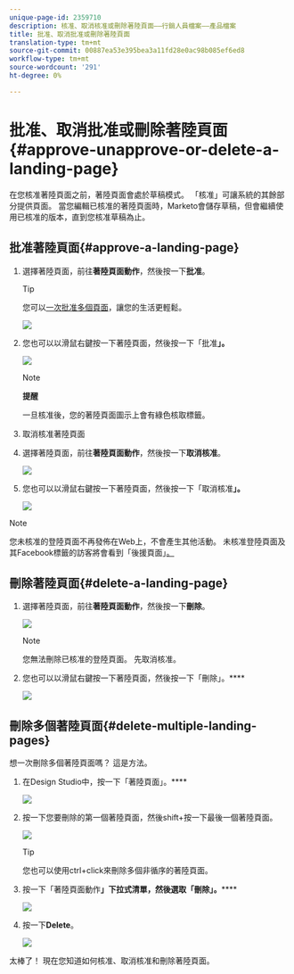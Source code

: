 ```yaml
---
unique-page-id: 2359710
description: 核准、取消核准或刪除著陸頁面——行銷人員檔案——產品檔案
title: 批准、取消批准或刪除著陸頁面
translation-type: tm+mt
source-git-commit: 00887ea53e395bea3a11fd28e0ac98b085ef6ed8
workflow-type: tm+mt
source-wordcount: '291'
ht-degree: 0%

---
```



# 批准、取消批准或刪除著陸頁面{#approve-unapprove-or-delete-a-landing-page}

在您核准著陸頁面之前，著陸頁面會處於草稿模式。 「核准」可讓系統的其餘部分提供頁面。 當您編輯已核准的著陸頁面時，Marketo會儲存草稿，但會繼續使用已核准的版本，直到您核准草稿為止。

## 批准著陸頁面{#approve-a-landing-page}

1. 選擇著陸頁面，前往&#x200B;**著陸頁面動作**，然後按一下&#x200B;**批准**。

   >[!TIP]
   >
   >您可以[一次批准多個頁面](../../../../product-docs/demand-generation/landing-pages/landing-page-actions/approve-multiple-landing-pages-at-once.md)，讓您的生活更輕鬆。

   ![](assets/image2014-9-16-15-3a28-3a22.png)

1. 您也可以以滑鼠右鍵按一下著陸頁面，然後按一下「批准&#x200B;**」。**

   ![](assets/image2014-9-16-15-3a30-3a4.png)

   >[!NOTE]
   >
   >**提醒**
   >
   >
   >一旦核准後，您的著陸頁面圖示上會有綠色核取標籤。

1. 取消核准著陸頁面
1. 選擇著陸頁面，前往&#x200B;**著陸頁面動作**，然後按一下&#x200B;**取消核准**。

   ![](assets/image2014-9-16-15-3a31-3a8.png)

1. 您也可以以滑鼠右鍵按一下著陸頁面，然後按一下「取消核准&#x200B;**」。**

   ![](assets/image2014-9-16-15-3a31-3a34.png)

>[!NOTE]
>
>您未核准的登陸頁面不再發佈在Web上，不會產生其他活動。 未核准登陸頁面及其Facebook標籤的訪客將會看到「後援頁面」[。](../../../../product-docs/administration/settings/set-a-fallback-page.md)

## 刪除著陸頁面{#delete-a-landing-page}

1. 選擇著陸頁面，前往&#x200B;**著陸頁面動作**，然後按一下&#x200B;**刪除**。

   ![](assets/image2014-9-16-15-3a49-3a59.png)

   >[!NOTE]
   >
   >您無法刪除已核准的登陸頁面。 先取消核准。

1. 您也可以以滑鼠右鍵按一下著陸頁面，然後按一下「刪除」。****

   ![](assets/image2014-9-16-15-3a50-3a40.png)

## 刪除多個著陸頁面{#delete-multiple-landing-pages}

想一次刪除多個著陸頁面嗎？ 這是方法。

1. 在Design Studio中，按一下「著陸頁面」。****

   ![](assets/one.png)

1. 按一下您要刪除的第一個著陸頁面，然後shift+按一下最後一個著陸頁面。

   ![](assets/two.png)

   >[!TIP]
   >
   >您也可以使用ctrl+click來刪除多個非循序的著陸頁面。

1. 按一下「著陸頁面動作&#x200B;**」下拉式清單，然後選取「刪除」。******

   ![](assets/three.png)

1. 按一下&#x200B;**Delete**。

   ![](assets/four.png)

太棒了！ 現在您知道如何核准、取消核准和刪除著陸頁面。

